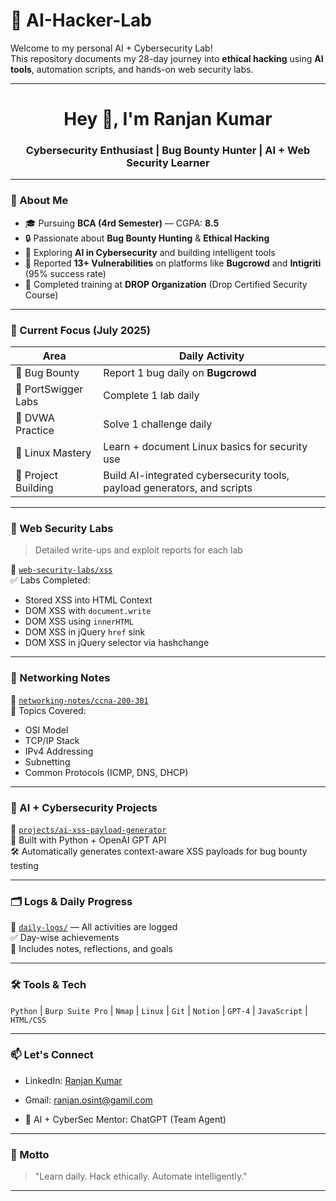 # 🧠 AI-Hacker-Lab

Welcome to my personal AI + Cybersecurity Lab!  
This repository documents my 28-day journey into **ethical hacking** using **AI tools**, automation scripts, and hands-on web security labs.

---
<h1 align="center">Hey 👋, I'm Ranjan Kumar</h1>
<h3 align="center">Cybersecurity Enthusiast | Bug Bounty Hunter | AI + Web Security Learner</h3>

---

### 🧠 About Me

- 🎓 Pursuing **BCA (4rd Semester)** — CGPA: **8.5**
- 🔒 Passionate about **Bug Bounty Hunting** & **Ethical Hacking**
- 🤖 Exploring **AI in Cybersecurity** and building intelligent tools
- 🐞 Reported **13+ Vulnerabilities** on platforms like **Bugcrowd** and **Intigriti** (95% success rate)
- 💼 Completed training at **DROP Organization** (Drop Certified Security Course)

---

### 🧰 Current Focus (July 2025)

| Area                | Daily Activity                                                                 |
|---------------------|---------------------------------------------------------------------------------|
| 🐞 Bug Bounty       | Report 1 bug daily on **Bugcrowd**                                             |
| 🔬 PortSwigger Labs | Complete 1 lab daily                                                           |
| 🔐 DVWA Practice     | Solve 1 challenge daily                                                        |
| 🧠 Linux Mastery     | Learn + document Linux basics for security use                                |
| 🚀 Project Building | Build AI-integrated cybersecurity tools, payload generators, and scripts       |

---

### 🧪 Web Security Labs

> Detailed write-ups and exploit reports for each lab

📁 [`web-security-labs/xss`](./web-security-labs/xss)  
✅ Labs Completed:
- Stored XSS into HTML Context
- DOM XSS with `document.write`
- DOM XSS using `innerHTML`
- DOM XSS in jQuery `href` sink
- DOM XSS in jQuery selector via hashchange

---

### 📓 Networking Notes

📁 [`networking-notes/ccna-200-301`](./networking-notes/ccna-200-301)  
📝 Topics Covered:
- OSI Model  
- TCP/IP Stack  
- IPv4 Addressing  
- Subnetting  
- Common Protocols (ICMP, DNS, DHCP)

---

### 🚀 AI + Cybersecurity Projects

📁 [`projects/ai-xss-payload-generator`](./projects/ai-xss-payload-generator)  
🤖 Built with Python + OpenAI GPT API  
🛠️ Automatically generates context-aware XSS payloads for bug bounty testing

---

### 🗂️ Logs & Daily Progress

📅 [`daily-logs/`](./daily-logs) — All activities are logged  
✅ Day-wise achievements  
🧠 Includes notes, reflections, and goals

---

### 🛠️ Tools & Tech

`Python` | `Burp Suite Pro` | `Nmap` | `Linux` | `Git` | `Notion` | `GPT-4` | `JavaScript` | `HTML/CSS`

---

### 📫 Let's Connect

- LinkedIn: [Ranjan Kumar](https://www.linkedin.com/in/ranjanchauhan-cybersec/)
- Gmail: ranjan.osint@gamil.com

- 🧠 AI + CyberSec Mentor: ChatGPT (Team Agent)

---

### 🧩 Motto

> "Learn daily. Hack ethically. Automate intelligently."

---
